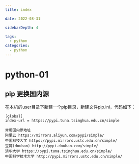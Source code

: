 ```yaml
---
title: index

date: 2022-08-31

sidebarDepth: 4

tags:
  - python
categories:
  - python
---
```


# python-01

## pip 更换国内源

在本机的user目录下新建一个pip目录，新建文件pip.ini，代码如下：

```text
[global]
index-url = https://pypi.tuna.tsinghua.edu.cn/simple
```

```text
常用国内原地址 
阿里云 https://mirrors.aliyun.com/pypi/simple/
中国科技大学 https://pypi.mirrors.ustc.edu.cn/simple/
豆瓣(douban) http://pypi.douban.com/simple/
清华大学 https://pypi.tuna.tsinghua.edu.cn/simple/
中国科学技术大学 http://pypi.mirrors.ustc.edu.cn/simple/
```
